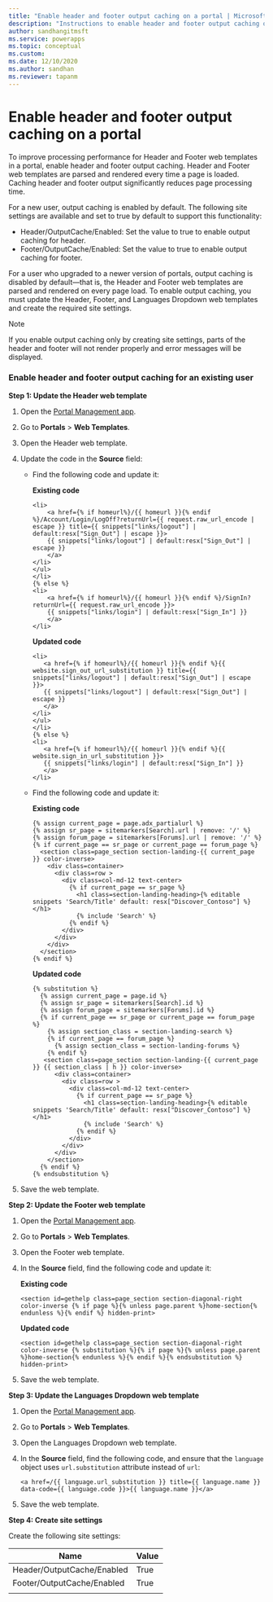 ```yaml
---
title: "Enable header and footer output caching on a portal | MicrosoftDocs"
description: "Instructions to enable header and footer output caching on a portal for existing users."
author: sandhangitmsft
ms.service: powerapps
ms.topic: conceptual
ms.custom: 
ms.date: 12/10/2020
ms.author: sandhan
ms.reviewer: tapanm
---
```


# Enable header and footer output caching on a portal

To improve processing performance for Header and Footer web templates in a portal, enable header and footer output caching. Header and Footer web templates are parsed and rendered every time a page is loaded. Caching header and footer output significantly reduces page processing time.

For a new user, output caching is enabled by default. The following site settings are available and set to true by default to support this functionality:
- Header/OutputCache/Enabled: Set the value to true to enable output caching for header.
- Footer/OutputCache/Enabled: Set the value to true to enable output caching for footer.

For a user who upgraded to a newer version of portals, output caching is disabled by default&mdash;that is, the Header and Footer web templates are parsed and rendered on every page load. To enable output caching, you must update the Header, Footer, and Languages Dropdown web templates and create the required site settings.

> [!Note]
> If you enable output caching only by creating site settings, parts of the header and footer will not render properly and error messages will be displayed.

### Enable header and footer output caching for an existing user

**Step 1: Update the Header web template**

1. Open the [Portal Management app](configure-portal.md).
2. Go to **Portals** > **Web Templates**.
3. Open the Header web template.
4. Update the code in the **Source** field:
    - Find the following code and update it:
    
        **Existing code**

        ```
        <li>
            <a href={% if homeurl%}/{{ homeurl }}{% endif %}/Account/Login/LogOff?returnUrl={{ request.raw_url_encode | escape }} title={{ snippets["links/logout"] | default:resx["Sign_Out"] | escape }}>
            {{ snippets["links/logout"] | default:resx["Sign_Out"] | escape }}
            </a>
        </li>
        </ul>
        </li>
        {% else %}
        <li>
            <a href={% if homeurl%}/{{ homeurl }}{% endif %}/SignIn?returnUrl={{ request.raw_url_encode }}>
            {{ snippets["links/login"] | default:resx["Sign_In"] }}
            </a>
        </li>
        ```
        
        **Updated code**

         ```
        <li>
            <a href={% if homeurl%}/{{ homeurl }}{% endif %}{{ website.sign_out_url_substitution }} title={{ snippets["links/logout"] | default:resx["Sign_Out"] | escape }}>
            {{ snippets["links/logout"] | default:resx["Sign_Out"] | escape }}
            </a>
        </li>
        </ul>
        </li>
        {% else %}
        <li>
            <a href={% if homeurl%}/{{ homeurl }}{% endif %}{{ website.sign_in_url_substitution }}>
            {{ snippets["links/login"] | default:resx["Sign_In"] }}
            </a>
        </li>
        ```
    - Find the following code and update it:

        **Existing code**
        ```
    	{% assign current_page = page.adx_partialurl %}
		{% assign sr_page = sitemarkers[Search].url | remove: '/' %}
		{% assign forum_page = sitemarkers[Forums].url | remove: '/' %}
		{% if current_page == sr_page or current_page == forum_page %}
		  <section class=page_section section-landing-{{ current_page }} color-inverse>
		    <div class=container>
		      <div class=row >
		        <div class=col-md-12 text-center>
		          {% if current_page == sr_page %}
		            <h1 class=section-landing-heading>{% editable snippets 'Search/Title' default: resx["Discover_Contoso"] %}</h1>
		            {% include 'Search' %}
		          {% endif %}
		        </div>
		      </div>
		    </div>
		  </section>
        {% endif %}
        ```

        **Updated code**

        ```
        {% substitution %}
		  {% assign current_page = page.id %}
		  {% assign sr_page = sitemarkers[Search].id %}
		  {% assign forum_page = sitemarkers[Forums].id %}
		  {% if current_page == sr_page or current_page == forum_page %}
		    {% assign section_class = section-landing-search %}
		    {% if current_page == forum_page %}
		      {% assign section_class = section-landing-forums %}
		    {% endif %}
		   <section class=page_section section-landing-{{ current_page }} {{ section_class | h }} color-inverse>
		      <div class=container>
		        <div class=row >
		          <div class=col-md-12 text-center>
		            {% if current_page == sr_page %}
		              <h1 class=section-landing-heading>{% editable snippets 'Search/Title' default: resx["Discover_Contoso"] %}</h1>
		              {% include 'Search' %}
		            {% endif %}
		          </div>
		        </div>
		      </div>
		    </section>
		  {% endif %}
        {% endsubstitution %}
        ```

5. Save the web template.

**Step 2: Update the Footer web template**

1. Open the [Portal Management app](configure-portal.md).
2. Go to **Portals** > **Web Templates**.
3. Open the Footer web template.
4. In the **Source** field, find the following code and update it:
    
    **Existing code**
    
    ```
    <section id=gethelp class=page_section section-diagonal-right color-inverse {% if page %}{% unless page.parent %}home-section{% endunless %}{% endif %} hidden-print>
    ```

    **Updated code**

    ```
    <section id=gethelp class=page_section section-diagonal-right color-inverse {% substitution %}{% if page %}{% unless page.parent %}home-section{% endunless %}{% endif %}{% endsubstitution %} hidden-print>
    ```

5. Save the web template.

**Step 3: Update the Languages Dropdown web template**

1. Open the [Portal Management app](configure-portal.md).
2. Go to **Portals** > **Web Templates**.
3. Open the Languages Dropdown web template.
4. In the **Source** field, find the following code, and ensure that the `language` object uses `url.substitution` attribute instead of `url`:
    
    ```
    <a href=/{{ language.url_substitution }} title={{ language.name }} data-code={{ language.code }}>{{ language.name }}</a>
    ```

5. Save the web template.

**Step 4: Create site settings**

Create the following site settings:

|Name|Value|
|----|-----|
|Header/OutputCache/Enabled|True|
|Footer/OutputCache/Enabled|True|
|||
